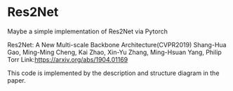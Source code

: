 # Res2Net
Maybe a simple implementation of Res2Net via Pytorch

Res2Net: A New Multi-scale Backbone Architecture(CVPR2019)
Shang-Hua Gao, Ming-Ming Cheng, Kai Zhao, Xin-Yu Zhang, Ming-Hsuan Yang, Philip Torr
Link:https://arxiv.org/abs/1904.01169


This code is implemented by the description and structure diagram in the paper.
